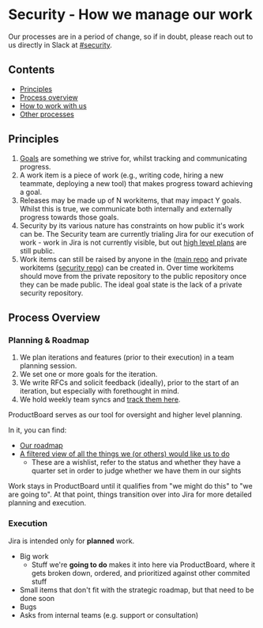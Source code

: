 # Security - How we manage our work

Our processes are in a period of change, so if in doubt, please reach out to us directly in Slack at [#security](https://sourcegraph.slack.com/archives/C1JH2BEHZ).

## Contents
  * [Principles](#principles)
  * [Process overview](#process-overview)
  * [How to work with us](#how-to-work-with-us)
  * [Other processes](#other-processes)

## Principles

1. [Goals](https://about.sourcegraph.com/company/goals/guidelines) are something we strive for, whilst tracking and communicating progress.
2. A work item is a piece of work (e.g., writing code, hiring a new teammate, deploying a new tool) that makes progress toward achieving a goal.
3. Releases may be made up of N workitems, that may impact Y goals. Whilst this is true, we communicate both internally and externally progress towards those goals.
4. Security by its various nature has constraints on how public it's work can be. The Security team are currently trialing Jira for our execution of work - work in Jira is not currently visible, but out [high level plans](goals.md) are still public.
5. Work items can still be raised by anyone in the ([main repo](https://github.com/sourcegraph/sourcegraph) and private workitems ([security repo](https://github.com/sourcegraph/security-issues/)) can be created in. Over time workitems should move from the private repository to the public repository once they can be made public. The ideal goal state is the lack of a private security repository.


## Process Overview

### Planning & Roadmap

1. We plan iterations and features (prior to their execution) in a team planning session.
2. We set one or more goals for the iteration.
3. We write RFCs and solicit feedback (ideally), prior to the start of an iteration, but especially with forethought in mind.
4. We hold weekly team syncs and [track them here](https://docs.google.com/document/d/1l-JyN-hol2G6YXNqPsJsIgN2z3aZEzOW4-Julu4xthI).

ProductBoard serves as our tool for oversight and higher level planning. 

In it, you can find:
  * [Our roadmap](https://sourcegraph.productboard.com/roadmap/2866503-fy2022-security) 
  * [A filtered view of all the things we (or others) would like us to do](https://sourcegraph.productboard.com/feature-board/2130270-security)
    * These are a wishlist, refer to the status and whether they have a quarter set in order to judge whether we have them in our sights

Work stays in ProductBoard until it qualifies from "we might do this" to "we are going to". At that point, things transition over into Jira for more detailed planning and execution.

### Execution

Jira is intended only for **planned** work.
  * Big work 
    * Stuff we're **going to do** makes it into here via ProductBoard, where it gets broken down, ordered, and prioritized against other commited stuff
  * Small items that don't fit with the strategic roadmap, but that need to be done soon
  * Bugs  
  * Asks from internal teams (e.g. support or consultation)
